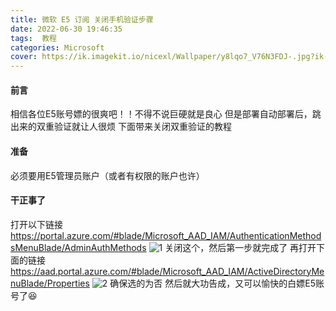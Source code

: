 ```yaml
---
title: 微软 E5 订阅 关闭手机验证步骤
date: 2022-06-30 19:46:35
tags:  教程
categories: Microsoft
cover: https://ik.imagekit.io/nicexl/Wallpaper/y8lqo7_V76N3FDJ-.jpg?ik-sdk-version=javascript-1.4.3&updatedAt=1656590810720
---
```


#### 前言

相信各位E5账号嫖的很爽吧！！不得不说巨硬就是良心
但是部署自动部署后，跳出来的双重验证就让人很烦
下面带来关闭双重验证的教程

#### 准备

必须要用E5管理员账户（或者有权限的账户也许）

#### 干正事了

打开以下链接
https://portal.azure.com/#blade/Microsoft_AAD_IAM/AuthenticationMethodsMenuBlade/AdminAuthMethods
![1](https://ik.imagekit.io/nicexl/text/gfngn_7-CSFJFbp.jpg?ik-sdk-version=javascript-1.4.3&updatedAt=1656590646811)
关闭这个，然后第一步就完成了
再打开下面的链接
https://aad.portal.azure.com/#blade/Microsoft_AAD_IAM/ActiveDirectoryMenuBlade/Properties
![2](https://ik.imagekit.io/nicexl/text/aad.portal.azure.com_0oKWfIH0JN.jpeg?ik-sdk-version=javascript-1.4.3&updatedAt=1656591132768)
确保选的为否
然后就大功告成，又可以愉快的白嫖E5账号了😆 

